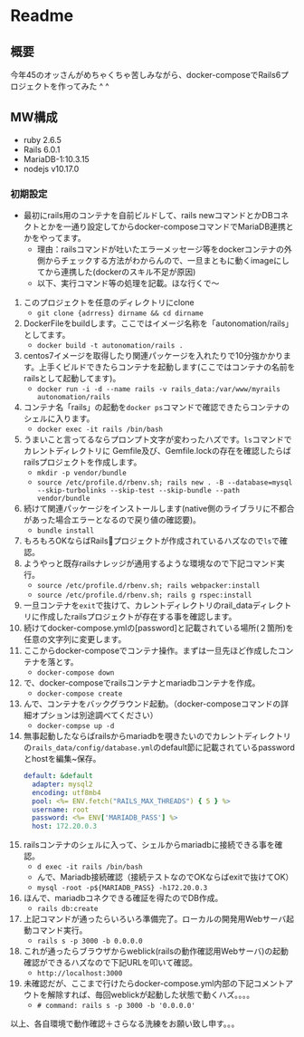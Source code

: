 # Readme

## 概要

今年45のオッさんがめちゃくちゃ苦しみながら、docker-composeでRails6プロジェクトを作ってみた ^ ^

## MW構成

- ruby 2.6.5
- Rails 6.0.1
- MariaDB-1:10.3.15
- nodejs v10.17.0

### 初期設定

- 最初にrails用のコンテナを自前ビルドして、rails newコマンドとかDBコネクトとかを一通り設定してからdocker-composeコマンドでMariaDB連携とかをやってます。
  - 理由：railsコマンドが吐いたエラーメッセージ等をdockerコンテナの外側からチェックする方法がわからんので、一旦まともに動くimageにしてから連携した(dockerのスキル不足が原因)
  - 以下、実行コマンド等の処理を記載。ほな行くで〜

1. このプロジェクトを任意のディレクトリにclone
    - `git clone {adrress} dirname && cd dirname`
1. DockerFileをbuildします。ここではイメージ名称を「autonomation/rails」としてます。
    - `docker build -t autonomation/rails .`
1. centos7イメージを取得したり関連パッケージを入れたりで10分強かかります。上手くビルドできたらコンテナを起動します(ここではコンテナの名前をrailsとして起動してます)。
    - `docker run -i -d --name rails -v rails_data:/var/www/myrails autonomation/rails`
1. コンテナ名「rails」の起動を`docker ps`コマンドで確認できたらコンテナのシェルに入ります。
    - `docker exec -it rails /bin/bash`
1. うまいこと言ってるならプロンプト文字が変わったハズです。`ls`コマンドでカレントディレクトリに Gemfile及び、Gemfile.lockの存在を確認したらばrailsプロジェクトを作成します。
    - `mkdir -p vendor/bundle`
    - `source /etc/profile.d/rbenv.sh; rails new . -B --database=mysql --skip-turbolinks --skip-test --skip-bundle --path vendor/bundle`
1. 続けて関連パッケージをインストールします(native側のライブラリに不都合があった場合エラーとなるので戻り値の確認要)。
    - `bundle install`
1. もろもろOKならばRailsプロジェクトが作成されているハズなので`ls`で確認。
1. ようやっと既存railsナレッジが通用するような環境なので下記コマンド実行。
    - `source /etc/profile.d/rbenv.sh; rails webpacker:install`
    - `source /etc/profile.d/rbenv.sh; rails g rspec:install`
1. 一旦コンテナを`exit`で抜けて、カレントディレクトリのrail_dataディレクトリに作成したrailsプロジェクトが存在する事を確認します。
1. 続けてdocker-compose.ymlの[password]と記載されている場所(２箇所)を任意の文字列に変更します。
1. ここからdocker-composeでコンテナ操作。まずは一旦先ほど作成したコンテナを落とす。
    - `docker-compose down`
1. で、docker-composeでrailsコンテナとmariadbコンテナを作成。
    - `docker-compose create`
1. んで、コンテナをバックグラウンド起動。（docker-composeコマンドの詳細オプションは別途調べてください）
    - `docker-compse up -d`
1. 無事起動したならばrailsからmariadbを覗きたいのでカレントディレクトリの`rails_data/config/database.yml`のdefault節に記載されているpasswordとhostを編集~保存。
    ~~~yaml
    default: &default
      adapter: mysql2
      encoding: utf8mb4
      pool: <%= ENV.fetch("RAILS_MAX_THREADS") { 5 } %>
      username: root
      password: <%= ENV['MARIADB_PASS'] %>
      host: 172.20.0.3
    ~~~
1. railsコンテナのシェルに入って、シェルからmariadbに接続できる事を確認。
    - `d exec -it rails /bin/bash`
    - んで、Mariadb接続確認（接続テストなのでOKならばexitで抜けてOK）
    - `mysql -root -p${MARIADB_PASS} -h172.20.0.3`
1. ほんで、mariadbコネクできる確証を得たのでDB作成。
    - `rails db:create`
1. 上記コマンドが通ったらいろいろ準備完了。ローカルの開発用Webサーバ起動コマンド実行。
    - `rails s -p 3000 -b 0.0.0.0`
1. これが通ったらブラウザからweblick(railsの動作確認用Webサーバ)の起動確認ができるハズなので下記URLを叩いて確認。
    - `http://localhost:3000`
1. 未確認だが、ここまで行けたらdocker-compose.yml内部の下記コメントアウトを解除すれば、毎回weblickが起動した状態で動くハズ。。。。
    - `# command: rails s -p 3000 -b '0.0.0.0'`

以上、各自環境で動作確認＋さらなる洗練をお願い致し申す。。。